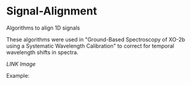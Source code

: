 # Signal-Alignment
Algorithms to align 1D signals

These algorithms were used in "Ground-Based Spectroscopy of XO-2b using a Systematic Wavelength Calibration" to correct for temporal wavelength shifts in spectra.

*LINK*
*Image*

Example:

